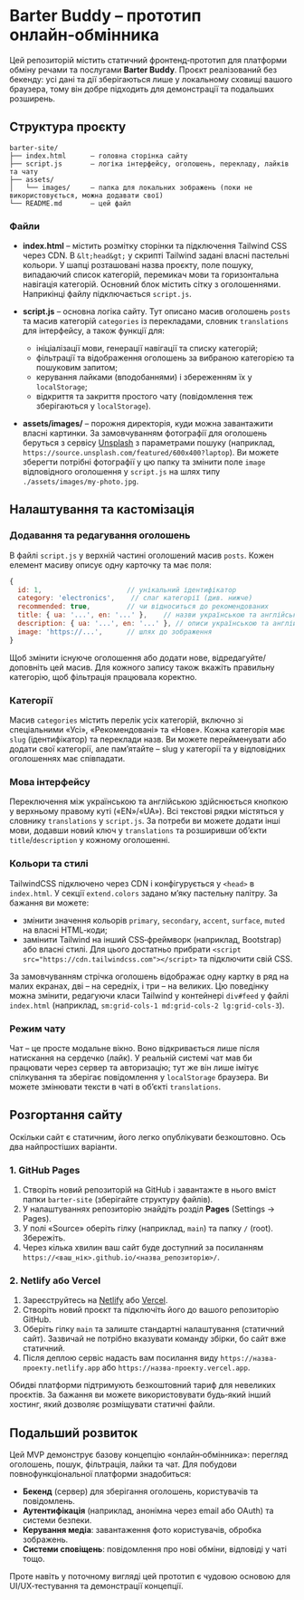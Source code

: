 # Barter Buddy – прототип онлайн‑обмінника

Цей репозиторій містить статичний фронтенд‑прототип для платформи обміну речами та послугами **Barter Buddy**. Проєкт реалізований без бекенду: усі дані та дії зберігаються лише у локальному сховищі вашого браузера, тому він добре підходить для демонстрації та подальших розширень.

## Структура проєкту

```
barter-site/
├── index.html      – головна сторінка сайту
├── script.js       – логіка інтерфейсу, оголошень, перекладу, лайків та чату
├── assets/
│   └── images/     – папка для локальних зображень (поки не використовується, можна додавати свої)
└── README.md       – цей файл
```

### Файли

* **index.html** – містить розмітку сторінки та підключення Tailwind CSS через CDN. В `&lt;head&gt;` у скрипті Tailwind задані власні пастельні кольори. У шапці розташовані назва проєкту, поле пошуку, випадаючий список категорій, перемикач мови та горизонтальна навігація категорій. Основний блок містить сітку з оголошеннями. Наприкінці файлу підключається `script.js`.

* **script.js** – основна логіка сайту. Тут описано масив оголошень `posts` та масив категорій `categories` із перекладами, словник `translations` для інтерфейсу, а також функції для:
  * ініціалізації мови, генерації навігації та списку категорій;
  * фільтрації та відображення оголошень за вибраною категорією та пошуковим запитом;
  * керування лайками (вподобаннями) і збереженням їх у `localStorage`;
  * відкриття та закриття простого чату (повідомлення теж зберігаються у `localStorage`).

* **assets/images/** – порожня директорія, куди можна завантажити власні картинки. За замовчуванням фотографії для оголошень беруться з сервісу [Unsplash](https://source.unsplash.com) з параметрами пошуку (наприклад, `https://source.unsplash.com/featured/600x400?laptop`). Ви можете зберегти потрібні фотографії у цю папку та змінити поле `image` відповідного оголошення у `script.js` на шлях типу `./assets/images/my-photo.jpg`.

## Налаштування та кастомізація

### Додавання та редагування оголошень

В файлі `script.js` у верхній частині оголошений масив `posts`. Кожен елемент масиву описує одну карточку та має поля:

```js
{
  id: 1,                     // унікальний ідентифікатор
  category: 'electronics',    // слаг категорії (див. нижче)
  recommended: true,         // чи відноситься до рекомендованих
  title: { ua: '...', en: '...' },    // назви українською та англійською
  description: { ua: '...', en: '...' }, // описи українською та англійською
  image: 'https://...',      // шлях до зображення
}
```

Щоб змінити існуюче оголошення або додати нове, відредагуйте/доповніть цей масив. Для кожного запису також вкажіть правильну категорію, щоб фільтрація працювала коректно.

### Категорії

Масив `categories` містить перелік усіх категорій, включно зі спеціальними «Усі», «Рекомендовані» та «Нове». Кожна категорія має `slug` (ідентифікатор) та переклади назв. Ви можете перейменувати або додати свої категорії, але пам’ятайте – slug у категорії та у відповідних оголошеннях має співпадати.

### Мова інтерфейсу

Переключення між українською та англійською здійснюється кнопкою у верхньому правому куті («EN»/«UA»). Всі текстові рядки містяться у словнику `translations` у `script.js`. За потреби ви можете додати інші мови, додавши новий ключ у `translations` та розширивши об’єкти `title`/`description` у кожному оголошенні.

### Кольори та стилі

TailwindCSS підключено через CDN і конфігурується у `<head>` в `index.html`. У секції `extend.colors` задано м’яку пастельну палітру. За бажання ви можете:

* змінити значення кольорів `primary`, `secondary`, `accent`, `surface`, `muted` на власні HTML‑коди;
* замінити Tailwind на інший CSS‑фреймворк (наприклад, Bootstrap) або власні стилі. Для цього достатньо прибрати `<script src="https://cdn.tailwindcss.com"></script>` та підключити свій CSS.

За замовчуванням стрічка оголошень відображає одну картку в ряд на малих екранах, дві – на середніх, і три – на великих. Цю поведінку можна змінити, редагуючи класи Tailwind у контейнері `div#feed` у файлі `index.html` (наприклад, `sm:grid-cols-1 md:grid-cols-2 lg:grid-cols-3`).

### Режим чату

Чат – це просте модальне вікно. Воно відкривається лише після натискання на сердечко (лайк). У реальній системі чат мав би працювати через сервер та авторизацію; тут же він лише імітує спілкування та зберігає повідомлення у `localStorage` браузера. Ви можете змінювати тексти в чаті в об’єкті `translations`.

## Розгортання сайту

Оскільки сайт є статичним, його легко опублікувати безкоштовно. Ось два найпростіших варіанти.

### 1. GitHub Pages

1. Створіть новий репозиторій на GitHub і завантажте в нього вміст папки `barter-site` (зберігайте структуру файлів).
2. У налаштуваннях репозиторію знайдіть розділ **Pages** (Settings → Pages).
3. У полі «Source» оберіть гілку (наприклад, `main`) та папку `/` (root). Збережіть.
4. Через кілька хвилин ваш сайт буде доступний за посиланням `https://<ваш_нік>.github.io/<назва_репозиторію>/`.

### 2. Netlify або Vercel

1. Зареєструйтесь на [Netlify](https://www.netlify.com/) або [Vercel](https://vercel.com/).
2. Створіть новий проєкт та підключіть його до вашого репозиторію GitHub.
3. Оберіть гілку `main` та залиште стандартні налаштування (статичний сайт). Зазвичай не потрібно вказувати команду збірки, бо сайт вже статичний.
4. Після деплою сервіс надасть вам посилання виду `https://назва-проекту.netlify.app` або `https://назва-проекту.vercel.app`.

Обидві платформи підтримують безкоштовний тариф для невеликих проєктів. За бажання ви можете використовувати будь‑який інший хостинг, який дозволяє розміщувати статичні файли.

## Подальший розвиток

Цей MVP демонструє базову концепцію «онлайн‑обмінника»: перегляд оголошень, пошук, фільтрація, лайки та чат. Для побудови повнофункціональної платформи знадобиться:

* **Бекенд** (сервер) для зберігання оголошень, користувачів та повідомлень.
* **Аутентифікація** (наприклад, анонімна через email або OAuth) та системи безпеки.
* **Керування медіа**: завантаження фото користувачів, обробка зображень.
* **Системи сповіщень**: повідомлення про нові обміни, відповіді у чаті тощо.

Проте навіть у поточному вигляді цей прототип є чудовою основою для UI/UX‑тестування та демонстрації концепції.